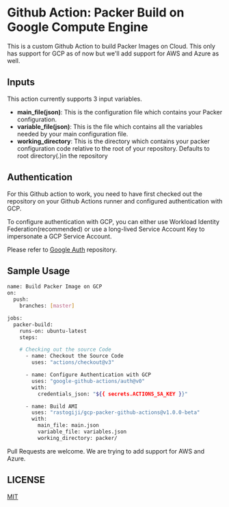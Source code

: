 # Github Action: Packer Build on Google Compute Engine

This is a custom Github Action to build Packer Images on Cloud. This only has support for GCP as of now but we'll add support for AWS and Azure as well.

## Inputs

This action currently supports 3 input variables.

- **main_file(json)**: This is the configuration file which contains your Packer configuration.
- **variable_file(json)**: This is the file which contains all the variables needed by your main configuration file.
- **working_directory**: This is the directory which contains your packer configuration code relative to the root of your repository. Defaults to root directory(.)in the repository

## Authentication

For this Github action to work, you need to have first checked out the repository on your Github Actions runner and configured authentication with GCP.

To configure authentication with GCP, you can either use Workload Identity Federation(recommended) or use a long-lived Service Account Key to impersonate a GCP Service Account.

Please refer to [Google Auth](https://github.com/google-github-actions/auth) repository.

## Sample Usage

```bash
name: Build Packer Image on GCP
on:
  push:
    branches: [master]

jobs:
  packer-build:
    runs-on: ubuntu-latest
    steps:

    # Checking out the source Code
      - name: Checkout the Source Code
        uses: "actions/checkout@v3"

      - name: Configure Authentication with GCP
        uses: "google-github-actions/auth@v0"
        with:
          credentials_json: "${{ secrets.ACTIONS_SA_KEY }}"

      - name: Build AMI
        uses: "rastogiji/gcp-packer-github-actions@v1.0.0-beta"
        with:
          main_file: main.json
          variable_file: variables.json
          working_directory: packer/

```

Pull Requests are welcome. We are trying to add support for AWS and Azure.

## LICENSE

[MIT]()
